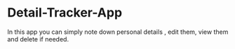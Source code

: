 # Detail-Tracker-App

In this app you can simply note down  personal details , edit them, view them and delete if needed.
